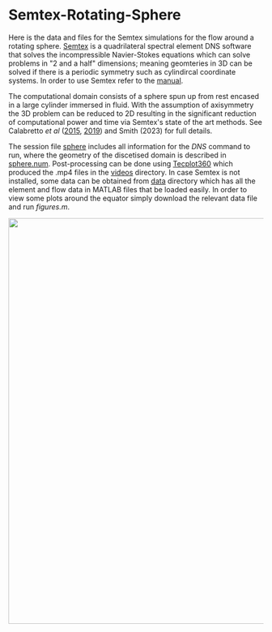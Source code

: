 # Semtex-Rotating-Sphere

Here is the data and files for the Semtex simulations for the flow around a rotating sphere. [Semtex](https://users.monash.edu.au/~bburn/semtex.html) is a quadrilateral spectral element DNS software that solves the incompressible Navier-Stokes equations which can solve problems in "2 and a half" dimensions; meaning geomteries in 3D can be solved if there is a periodic symmetry such as cylindircal coordinate systems. In order to use Semtex refer to the [manual](https://users.monash.edu.au/~bburn/pdf/semtex-user.pdf). 

The computational domain consists of a sphere spun up from rest encased in a large cylinder immersed in fluid. With the assumption of axisymmetry the 3D problem can be reduced to 2D resulting in the significant reduction of computational power and time via Semtex's state of the art methods. See Calabretto _et al_ ([2015](https://doi.org/10.1098/rspa.2015.0299), [2019](https://doi.org/10.1017/jfm.2019.783)) and Smith (2023) for full details.   

The session file [sphere](https://github.com/bensmith95/Semtex-Rotating-Sphere/blob/main/sphere) includes all information for the _DNS_ command to run, where the geometry of the discetised domain is described in [sphere.num](https://github.com/bensmith95/Semtex-Rotating-Sphere/blob/main/sphere.num). Post-processing can be done using [Tecplot360](https://www.tecplot.com/products/tecplot-360/) which produced the .mp4 files in the [videos](https://github.com/bensmith95/Semtex-Rotating-Sphere/tree/main/videos) directory. In case Semtex is not installed, some data can be obtained from [data](https://github.com/bensmith95/Semtex-Rotating-Sphere/tree/main/data) directory which has all the element and flow data in MATLAB files that be loaded easily. In order to view some plots around the equator simply download the relevant data file and run _figures.m_.

<p align="center">
  <img width="800" src="https://user-images.githubusercontent.com/29705711/212913583-e8069350-26e1-4aa4-8e82-217fcf4d45e9.png">
</p>

